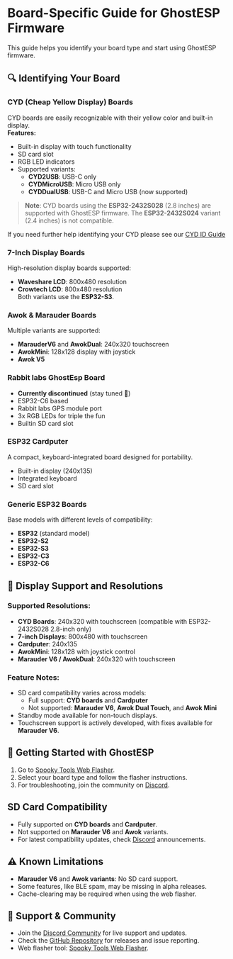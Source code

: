 # Board-Specific Guide for GhostESP Firmware

This guide helps you identify your board type and start using GhostESP firmware.

## 🔍 Identifying Your Board

### CYD (Cheap Yellow Display) Boards
CYD boards are easily recognizable with their yellow color and built-in display.  
**Features:**
- Built-in display with touch functionality
- SD card slot
- RGB LED indicators
- Supported variants:
  - **CYD2USB**: USB-C only
  - **CYDMicroUSB**: Micro USB only
  - **CYDDualUSB**: USB-C and Micro USB (now supported)

> **Note**: CYD boards using the **ESP32-2432S028** (2.8 inches) are supported with GhostESP firmware. The **ESP32-2432S024** variant (2.4 inches) is not compatible.

If you need further help identifying your CYD please see our [CYD ID Guide](./CYD-ID-Guide.md)

### 7-Inch Display Boards
High-resolution display boards supported:
- **Waveshare LCD**: 800x480 resolution
- **Crowtech LCD**: 800x480 resolution  
Both variants use the **ESP32-S3**.

### Awok & Marauder Boards
Multiple variants are supported:
- **MarauderV6** and **AwokDual**: 240x320 touchscreen
- **AwokMini**: 128x128 display with joystick
- **Awok V5**

### Rabbit labs GhostEsp Board

- **Currently discontinued** (stay tuned :ghost:)
- ESP32-C6 based
- Rabbit labs GPS module port
- 3x RGB LEDs for triple the fun
- Builtin SD card slot

### ESP32 Cardputer
A compact, keyboard-integrated board designed for portability.
- Built-in display (240x135)
- Integrated keyboard
- SD card slot

### Generic ESP32 Boards
Base models with different levels of compatibility:
- **ESP32** (standard model)
- **ESP32-S2**
- **ESP32-S3**
- **ESP32-C3**
- **ESP32-C6**

## 📱 Display Support and Resolutions

### Supported Resolutions:
- **CYD Boards**: 240x320 with touchscreen (compatible with ESP32-2432S028 2.8-inch only)
- **7-inch Displays**: 800x480 with touchscreen
- **Cardputer**: 240x135
- **AwokMini**: 128x128 with joystick control
- **Marauder V6 / AwokDual**: 240x320 with touchscreen

### Feature Notes:
- SD card compatibility varies across models:
  - Full support: **CYD boards** and **Cardputer**
  - Not supported: **Marauder V6**, **Awok Dual Touch**, and **Awok Mini**
- Standby mode available for non-touch displays.
- Touchscreen support is actively developed, with fixes available for **Marauder V6**.

## 🔌 Getting Started with GhostESP

1. Go to [Spooky Tools Web Flasher](https://flasher.ghostesp.net/).
2. Select your board type and follow the flasher instructions.
3. For troubleshooting, join the community on [Discord](https://discord.gg/5cyNmUMgwh).

## SD Card Compatibility

- Fully supported on **CYD boards** and **Cardputer**.
- Not supported on **Marauder V6** and **Awok** variants.
- For latest compatibility updates, check [Discord](https://discord.gg/5cyNmUMgwh) announcements.

## ⚠️ Known Limitations

- **Marauder V6** and **Awok variants**: No SD card support.
- Some features, like BLE spam, may be missing in alpha releases.
- Cache-clearing may be required when using the web flasher.

## 👥 Support & Community

- Join the [Discord Community](https://discord.gg/5cyNmUMgwh) for live support and updates.
- Check the [GitHub Repository](https://github.com/jaylikesbunda/Ghost_ESP) for releases and issue reporting.
- Web flasher tool: [Spooky Tools Web Flasher](https://flasher.ghostesp.net/).